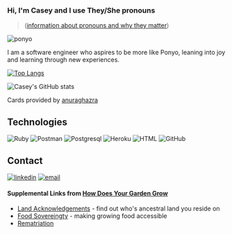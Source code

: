 ### Hi, I'm Casey and I use They/She pronouns
> ([information about pronouns and why they matter](https://www.edi.nih.gov/blog/communities/what-are-gender-pronouns-why-do-they-matter#:~:text=Using%20appropriate%20pronouns%20is%20a,pronouns%20respected%20in%20the%20workplace.))

![ponyo](https://user-images.githubusercontent.com/98674727/179648965-320c11e5-a4bd-4f91-af94-bb4a47b4447c.gif)

I am a software engineer who aspires to be more like Ponyo, leaning into joy and learning through new experiences.

[![Top Langs](https://github-readme-stats.vercel.app/api/top-langs/?username=casefaz&theme=blueberry&layout=compact)](https://github.com/casefaz/github-readme-stats)

![Casey's GitHub stats](https://github-readme-stats.vercel.app/api?username=casefaz&theme=blueberry&show_icons=true)

Cards provided by [anuraghazra](https://github.com/anuraghazra/github-readme-stats)
## Technologies
![Ruby](https://img.shields.io/badge/Ruby_on_Rails-CC0000?style=for-the-badge&logo=ruby-on-rails&logoColor=white)
![Postman](https://img.shields.io/badge/Postman-FF6C37?style=for-the-badge&logo=Postman&logoColor=white)
![Postgresql](https://img.shields.io/badge/PostgreSQL-316192?style=for-the-badge&logo=postgresql&logoColor=white)
![Heroku](https://img.shields.io/badge/Heroku-430098?style=for-the-badge&logo=heroku&logoColor=white)
![HTML](https://img.shields.io/badge/HTML5-E34F26?style=for-the-badge&logo=html5&logoColor=white)
![GitHub](https://img.shields.io/badge/GitHub-100000?style=for-the-badge&logo=github&logoColor=white)
## Contact
<section align="left">
  <a href="https://www.linkedin.com/in/casefaz/"><img alt="linkedin"  src="https://img.shields.io/badge/-LinkedIn-black.svg?style=for-the-badge&logo=linkedin&colorB=1C5D99"/></a>
  <a href="mailto:casefazio@gmail.com"><img alt="email" src="https://img.shields.io/badge/-Email-f2c236.svg?style=for-the-badge&colorB=0078D4" /></a>
</section>

#### Supplemental Links from [How Does Your Garden Grow](https://github.com/casefaz/garden_plans)
* [Land Acknowledgements](https://native-land.ca/) - find out who's ancestral land you reside on
* [Food Sovereingty](https://weseedchange.org/food-sovereignty/) - making growing food accessible
* [Rematriation](https://lithub.com/seedkeeper-rowen-white-on-the-rematriation-of-seeds-to-their-native-lands/)
